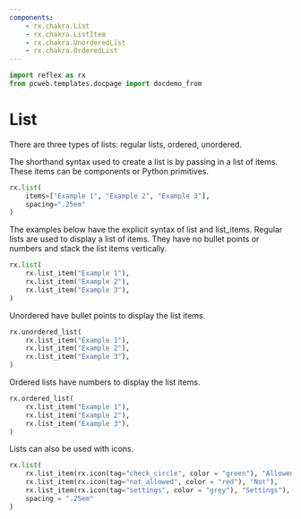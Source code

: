 ```yaml
---
components:
    - rx.chakra.List
    - rx.chakra.ListItem
    - rx.chakra.UnorderedList
    - rx.chakra.OrderedList
---
```


```python exec
import reflex as rx
from pcweb.templates.docpage import docdemo_from
```

# List

There are three types of lists: regular lists, ordered, unordered.

The shorthand syntax used to create a list is by passing in a list of items.
These items can be components or Python primitives.

```python demo
rx.list(
    items=["Example 1", "Example 2", "Example 3"],
    spacing=".25em"
)
```

The examples below have the explicit syntax of list and list_items.
Regular lists are used to display a list of items.
They have no bullet points or numbers and stack the list items vertically.

```python demo
rx.list(
    rx.list_item("Example 1"),
    rx.list_item("Example 2"),
    rx.list_item("Example 3"),
)
```

Unordered have bullet points to display the list items.

```python demo
rx.unordered_list(
    rx.list_item("Example 1"),
    rx.list_item("Example 2"),
    rx.list_item("Example 3"),
)
```

Ordered lists have numbers to display the list items.

```python demo
rx.ordered_list(
    rx.list_item("Example 1"),
    rx.list_item("Example 2"),
    rx.list_item("Example 3"),
)
```

Lists can also be used with icons.

```python demo
rx.list(
    rx.list_item(rx.icon(tag="check_circle", color = "green"), "Allowed"),
    rx.list_item(rx.icon(tag="not_allowed", color = "red"), "Not"),
    rx.list_item(rx.icon(tag="settings", color = "grey"), "Settings"),
    spacing = ".25em"
)
```

